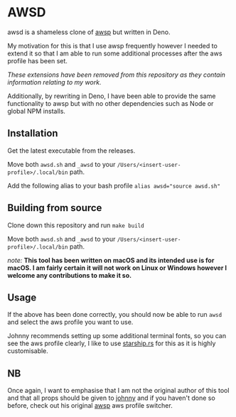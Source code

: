 # AWSD

awsd is a shameless clone of [awsp](https://github.com/johnnyopao/awsp) but written in Deno.

My motivation for this is that I use awsp frequently however I needed to extend it so that I am able to run some
additional processes after the aws profile has been set. 

*These extensions have been removed from this repository as they contain information relating to my work.*

Additionally, by rewriting in Deno, I have been able to provide the same functionality to awsp but with no other
dependencies such as Node or global NPM installs.

## Installation
Get the latest executable from the releases.

Move both `awsd.sh` and `_awsd` to your `/Users/<insert-user-profile>/.local/bin` path.

Add the following alias to your bash profile `alias awsd="source awsd.sh"`

## Building from source
Clone down this repository and run `make build` 

Move both `awsd.sh` and `_awsd` to your `/Users/<insert-user-profile>/.local/bin` path.

*note:* **This tool has been written on macOS and its intended use is for macOS. I am fairly certain it will not work on 
Linux or Windows however I welcome any contributions to make it so.**

## Usage
If the above has been done correctly, you should now be able to run `awsd` and select the aws profile you want to use.

Johnny recommends setting up some additional terminal fonts, so you can see the aws profile clearly, I like to use
[starship.rs](https://starship.rs/) for this as it is highly customisable.

## NB
Once again, I want to emphasise that I am not the original author of this tool and that all props should be
given to [johnny](https://github.com/johnnyopao) and if you haven't done so before, check out his original 
[awsp](https://github.com/johnnyopao/awsp) aws profile switcher.
